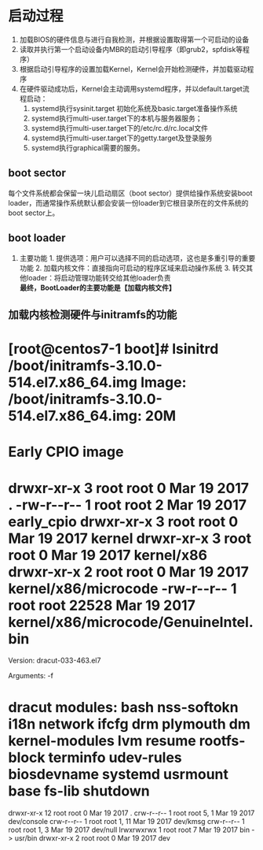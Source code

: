 # 启动过程
1. 加载BIOS的硬件信息与进行自我检测，并根据设置取得第一个可启动的设备
2. 读取并执行第一个启动设备内MBR的启动引导程序（即grub2，spfdisk等程序）
3. 根据启动引导程序的设置加载Kernel，Kernel会开始检测硬件，并加载驱动程序
4. 在硬件驱动成功后，Kernel会主动调用systemd程序，并以default.target流程启动：
    1. systemd执行sysinit.target 初始化系统及basic.target准备操作系统
    2. systemd执行multi-user.target下的本机与服务器服务；
    3. systemd执行multi-user.target下的/etc/rc.d/rc.local文件
    4. systemd执行multi-user.target下的getty.target及登录服务
    5. systemd执行graphical需要的服务。
## boot sector
每个文件系统都会保留一块儿启动扇区（boot sector）提供给操作系统安装boot loader，而通常操作系统默认都会安装一份loader到它根目录所在的文件系统的boot sector上。
## boot loader
1. 主要功能
        1. 提供选项：用户可以选择不同的启动选项，这也是多重引导的重要功能
        2. 加载内核文件：直接指向可启动的程序区域来启动操作系统
        3. 转交其他loader：将启动管理功能转交给其他loader负责  
        **最终，BootLoader的主要功能是【加载内核文件】**
        
## 加载内核检测硬件与initramfs的功能
[root@centos7-1 boot]# lsinitrd /boot/initramfs-3.10.0-514.el7.x86_64.img
Image: /boot/initramfs-3.10.0-514.el7.x86_64.img: 20M
========================================================================
Early CPIO image
========================================================================
drwxr-xr-x   3 root     root            0 Mar 19  2017 .
-rw-r--r--   1 root     root            2 Mar 19  2017 early_cpio
drwxr-xr-x   3 root     root            0 Mar 19  2017 kernel
drwxr-xr-x   3 root     root            0 Mar 19  2017 kernel/x86
drwxr-xr-x   2 root     root            0 Mar 19  2017 kernel/x86/microcode
-rw-r--r--   1 root     root        22528 Mar 19  2017 kernel/x86/microcode/GenuineIntel.bin
========================================================================
Version: dracut-033-463.el7

Arguments: -f

dracut modules:
bash
nss-softokn
i18n
network
ifcfg
drm
plymouth
dm
kernel-modules
lvm
resume
rootfs-block
terminfo
udev-rules
biosdevname
systemd
usrmount
base
fs-lib
shutdown
========================================================================
drwxr-xr-x  12 root     root            0 Mar 19  2017 .
crw-r--r--   1 root     root       5,   1 Mar 19  2017 dev/console
crw-r--r--   1 root     root       1,  11 Mar 19  2017 dev/kmsg
crw-r--r--   1 root     root       1,   3 Mar 19  2017 dev/null
lrwxrwxrwx   1 root     root            7 Mar 19  2017 bin -> usr/bin
drwxr-xr-x   2 root     root            0 Mar 19  2017 dev




